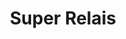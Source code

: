 ---
title: "Super Relais"
url: /montreal/super-relais-boulevard-saint-laurent/
shop: convenience
---